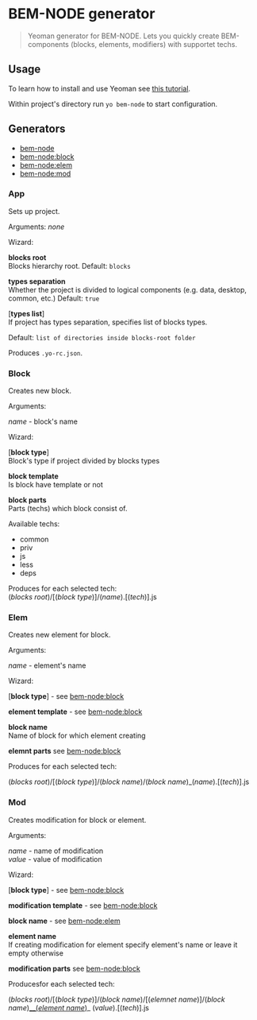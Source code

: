 # BEM-NODE generator

> Yeoman generator for BEM-NODE. Lets you quickly create BEM-components (blocks, elements, modifiers) with supportet techs.

## Usage

To learn how to install and use Yeoman see [this tutorial](http://yeoman.io/learning/).

Within project's directory run `yo bem-node` to start configuration.

## Generators

* [bem-node](#app)
* [bem-node:block](#block)
* [bem-node:elem](#elem)
* [bem-node:mod](#mod)

### App

Sets up project.

Arguments: _none_

Wizard:

__blocks root__  
Blocks hierarchy root.
Default: `blocks`

__types separation__  
Whether the project is divided to logical components (e.g. data, desktop, common, etc.)
Default: `true`

[__types list__]  
If project has types separation, specifies list of blocks types.

Default: `list of directories inside blocks-root folder`

Produces `.yo-rc.json`.

### Block

Creates new block.

Arguments:

_name_ - block's name

Wizard:

[__block type__]  
Block's type if project divided by blocks types

__block template__  
Is block have template or not

__block parts__  
Parts (techs) which block consist of.

Available techs:

* common
* priv
* js
* less
* deps

Produces for each selected tech:  
(_blocks root_)/[(_block type_)]/(_name_).[(_tech_)].js

### Elem

Creates new element for block.

Arguments:

_name_ - element's name

Wizard:

[__block type__] - see [bem-node:block](#block)

__element template__ - see [bem-node:block](#block)

__block name__  
Name of block for which element creating

__elemnt parts__ see [bem-node:block](#block)

Produces for each selected tech: 

(_blocks root_)/[(_block type_)]/(_block name_)/(_block name_)_(_name_).[(_tech_)].js

### Mod

Creates modification for block or element.

Arguments:

_name_ - name of modification  
_value_ - value of modification

Wizard:

[__block type__] - see [bem-node:block](#block)

__modification template__ - see [bem-node:block](#block)

__block name__ - see [bem-node:elem](#elem)

__element name__  
If creating modification for element specify element's name or leave it empty otherwise

__modification parts__ see [bem-node:block](#block)

Producesfor each selected tech: 

(_blocks root_)/[(_block type_)]/(_block name_)/[(_elemnet name_)]/(_block name_)[__(_element name_)](_name_)_ (_value_).[(_tech_)].js
